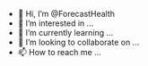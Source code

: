 - 👋 Hi, I’m @ForecastHealth
- 👀 I’m interested in ...
- 🌱 I’m currently learning ...
- 💞️ I’m looking to collaborate on ...
- 📫 How to reach me ...

<!---
ForecastHealth/ForecastHealth is a ✨ special ✨ repository because its `README.md` (this file) appears on your GitHub profile.
You can click the Preview link to take a look at your changes.
--->
